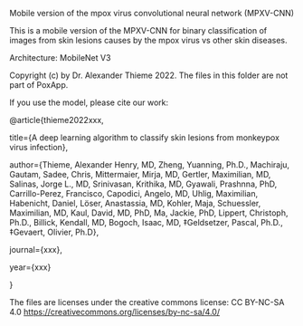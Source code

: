 Mobile version of the mpox virus convolutional neural network (MPXV-CNN)

This is a mobile version of the MPXV-CNN for binary classification of images from skin lesions causes by the mpox virus vs other skin diseases.

Architecture: MobileNet V3

Copyright (c) by Dr. Alexander Thieme 2022. The files in this folder are not part of PoxApp.

If you use the model, please cite our work:

@article{thieme2022xxx,

  title={A deep learning algorithm to classify skin lesions from monkeypox virus infection},
  
  author={Thieme, Alexander Henry, MD, Zheng, Yuanning, Ph.D., Machiraju, Gautam, Sadee, Chris, Mittermaier, Mirja, MD, Gertler, Maximilian, MD, Salinas, Jorge L., MD, Srinivasan, Krithika, MD, Gyawali, Prashnna, PhD, Carrillo-Perez, Francisco, Capodici, Angelo, MD, Uhlig, Maximilian, Habenicht, Daniel, Löser, Anastassia, MD, Kohler, Maja, Schuessler, Maximilian, MD, Kaul, David, MD, PhD, Ma, Jackie, PhD, Lippert, Christoph, Ph.D., Billick, Kendall, MD, Bogoch, Isaac, MD, ‡Geldsetzer, Pascal, Ph.D., ‡Gevaert, Olivier, Ph.D},
  
  journal={xxx},
  
  year={xxx}
  
}

The files are licenses under the creative commons license: CC BY-NC-SA 4.0
https://creativecommons.org/licenses/by-nc-sa/4.0/
